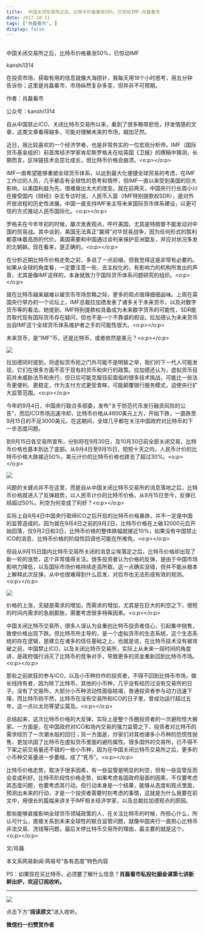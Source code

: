 ```yaml
---
title:  中国关闭交易所之后，比特币价格暴涨50%，已惊动IMF-肖磊看市
date: 2017-10-11
tags: ["肖磊看市", ]
display: false
---
```



## 



中国关闭交易所之后，比特币价格暴涨50%，已惊动IMF




kanshi1314




在投资市场，获取有用的信息就像大海捞针，我每天用18个小时思考，用五分钟告诉你；这里是肖磊看市，市场纵然复杂多变，但并非不可预期。


作者：肖磊看市

公众号：kanshi1314



自从中国禁止ICO、关闭比特币交易所以来，看到了很多略带悲怆，抒发情感的文章，这类文章看得越多，可能对理解未来的市场，越加茫然。



近日，我比较喜欢的一个经济学者，也是非常务实的一位宏观分析师，IMF（国际货币基金组织）前首席经济学家肯尼斯罗格夫在给英国《卫报》的撰稿中猜测，长期而言，区块链技术会茁壮成长，但比特币价格会崩溃。<o:p></o:p>



IMF一直希望能够重塑全球货币体系，以达到最大化便捷全球贸易的考虑，在IMF工作过的人员，几乎都会有全球性的思考和情怀，但IMF一直以来受到美国的巨大影响，以美国利益为先，很难做出太大的改变。就在前两天，中国央行行长周小川在接受国内《财经》杂志专访时说，人民币入篮（IMF特别提款权SDR），是对外开放进程的历史性进展。中国一直支持IMF来主导未来国际货币体系建设，以更可信的方式推动人民币国际化。<o:p></o:p>



罗格夫在今年年初的时候，屡次发表观点，呼吁美国，尤其是特朗普不能发动对中国的贸易战。其中谈到，美国无法真正“赢得”对华贸易战争，因为任何形式的胜利都意味着高昂的代价。美国需要和中国通过谈判来保护亚洲盟友，并应对状况多发的北朝鲜。现在看来，是正确的。<o:p></o:p>



在分析近期比特币价格走势之前，多说了一点前缀，但我觉得这是非常有必要的。如果从全球的角度看，一定要注意一些，去主权化的，有影响力的机构所发出的声音，尤其是像IMF这样的，本身就致力于国际货币体系问题研究的组织。<o:p></o:p>



就在比特币越来越难以被货币市场忽略之际，更多的观点值得细细品味。上周在英国央行举办的一个论坛上，IMF总裁拉加德发表了诸多关于未来货币，以及对数字货币等的看法。她提到，IMF特别提款权具备成为未来数字货币的可能性，SDR能否取代现有国际货币存在疑问，但也不是一个不靠谱的假设。拉加德认为未来货币出自IMF这个全球货币体系维护者之手的可能性很大。<o:p></o:p>



未来货币，是“IMF”币，还是比特币，或者依然是美元？<o:p></o:p>



<img data-s="300,640" data-type="png" src="https://mmbiz.qpic.cn/mmbiz_png/rIYcHn0KrPSHnpJox1icja9CPiaxiacQ6icOYGwNLslictiaWgF8OXNaSwcrp7EGaX2dC8GguyYPIgpSNkctfIWTtm8w/0?wx_fmt=png" class="" data-ratio="1.7777777777777777" data-w="1242"/>



拉加德同时提到，将虚拟货币拒之门外可能不是明智之举，我们的下一代人可能发现，它们在很多方面不亚于现有的货币和央行的政策。拉加德还认为，虚拟货币目前并未威胁法币和央行，但日后可能克服目前面临的很多技术挑战，可能比一些法币更便利、更稳定，作为支付方式更受青睐，可能颠覆银行服务模式，迫使央行扩大监管范围。<o:p></o:p>



今年的9月4日，中国央行联合多部委，发布“关于防范代币发行融资风险的公告”，而后ICO市场迅速冷却，比特币价格从4600美元上方，开始下跌，一直跌至9月15日的不足3000美元。在这期间，全球几乎都在关注中国政府对比特币的下一步态度问题。



到9月15日各交易所宣布，分别将在9月30日，及10月30日前全部关闭交易，比特币价格也基本到达了底部。从9月4日至9月15日，短短十天之内，人民币计价的比特币价格大跌接近50%，美元计价的比特币价格也跌去了超过30%。<o:p></o:p>



<img data-s="300,640" data-type="png" src="https://mmbiz.qpic.cn/mmbiz_png/rIYcHn0KrPSHnpJox1icja9CPiaxiacQ6icOjKhhnTMib0oobv3Rl3p6icmzuBI0SHwQpnnvg6AW3Icu38VGtgU6eDyQ/0?wx_fmt=png" class="" data-ratio="0.9436392914653784" data-w="1242"/>



问题的关键点并不在这里，而是自从中国关闭比特币交易所的消息落地之后，比特币价格就进入了反弹趋势，以人民币计价的比特币价格，从9月15日至今，反弹已经超过50%。利空为何变成了利好？<o:p></o:p>



实际上自9月4日中国央行取缔ICO之后开启的比特币价格暴跌，并不一定是中国的监管造成的，因为就在9月4日之前的9月2日，比特币价格在上破32000元后开始回落，仅9月2日和3日，比特币价格的整体跌幅就接近10%，如果没有中国禁止ICO的消息，比特币价格的阶段性回调也可能在所难免。<o:p></o:p>



但自从9月15日国内比特币交易所关闭的消息尘埃落定之后，比特币价格却出现了新一轮的涨势，这个非常值得关注。很多投资者认为价格的反弹，是由于中国市场影响力降低，以及国际市场价格持续走高所致。这一点确实没错，但并不能从根本上解释此次反弹，从中也很难得到什么启发，对后市也无法形成有效的观测。<o:p></o:p>



<img data-s="300,640" data-type="jpeg" src="https://mmbiz.qpic.cn/mmbiz_jpg/rIYcHn0KrPRSDsuaDLqZPXBDQYrbp4VSXPZ3e69jU2oibiaox83HWSZWomSpMIJqaUxibT5epL18tUXTsUFcuGFXQ/0?wx_fmt=jpeg" class="" data-ratio="0.7515625" data-w="1280"/>



价格的上涨，无疑是需求的增加，而需求的增加，尤其是在巨大的利空之下，很短的时间内需求的急剧膨胀，需要考虑很多特殊因素。<o:p></o:p>



中国关闭比特币交易所，很多人误认为会重创比特币投资者信心，引起集中抛售，致使价格出现下跌。但比特币所主导的，是一个虚拟货币的生态系统，这个生态系统的存在逻辑，是建立在诸多的信任基础之上。也就是说，在比特币技术没有被攻破之前，中国禁止ICO，以及关闭比特币交易所，实际上从未来一段时间的角度讲，是政府强行消灭了比特币的竞争对手，导致更多的资金重新回到比特币市场。<o:p></o:p>



那些之前疯狂的参与ICO，以及小币种炒作的投资者，不得不回到比特币市场，做长线持有者，因为除了比特币，其他的小币种，几乎没有经历过没有交易所的日子。没有了交易所，大部分小币种流动性面临枯竭，普通投资者参与动力迅速下降，而比特币则不然，比特币在没有交易所和ICO的日子里，曾成功运行超过五年，这一点以太坊等望尘莫及。<o:p></o:p>



总结起来，这次比特币价格的大反弹，实际上是整个币圈投资者的一次避险性大搬家。一方面是，在中国政府对ICO和场内交易的强力监管之下，投资者对比特币的需求经历了一次潮水般的回归；另一方面是，炒家们对其他诸多小币种的恐慌性抛售，更加巩固了比特币在虚拟货币里面的避险属性。很多国外的交易所，已不得不下架之前交易量还不错的一些小币种，因为在中国关闭比特币交易所之后，更多的小币种交易量进一步萎缩，成了“死币”。<o:p></o:p>



比特币价格走势，取决于很多因素，有一些监管是明显的利空，但有一些监管反而会变成利好。比特币阶段性价格走势，如果考虑各国政府层面的因素，不仅要考虑其态度问题，也要考虑其行动。但行动本身是一个结果，能够从态度和观点里面，预测出未来的行动，才是一个投资者需要时刻考虑的事情，这就是为什么我要在前文中，用很长的篇幅来讲关于IMF相关经济学家，以及总裁拉加德观点的原因。



那些能够直接影响全球货币领域政策的人，在关注比特币的时候，所担心什么，所认可什么，直接关系到未来全球性的联合监管问题，就像中国央行一直担心比特币非法交易、洗钱等问题，最后关停比特币交易所的理由，最主要的就是这个。<o:p></o:p>



文/肖磊



本文系网易新闻·网易号“各有态度”特色内容





PS：如果现在买比特币，必须要了解什么信息？**肖磊看市私投社掘金课第七讲新鲜出炉，欢迎订阅收听。**

****



<img data-s="300,640" data-type="png" src="https://mmbiz.qpic.cn/mmbiz_png/rIYcHn0KrPSHnpJox1icja9CPiaxiacQ6icOukvUD7gZXU9aEdy3qKEp8SDZrak0999FRQdH7gcjicZa1nfvWLwNnSQ/0?wx_fmt=png" class="" data-ratio="1.4066022544283414" data-w="1242"/>

点击下方“**阅读原文**”进入收听。


**微信扫一扫赞赏作者**
